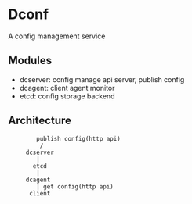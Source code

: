 # Dconf
A config management service

## Modules
* dcserver: config manage api server, publish config
* dcagent: client agent monitor
* etcd: config storage backend

## Architecture

            publish config(http api)
    	     /
         dcserver
            |
           etcd
            |
         dcagent
            | get config(http api)
          client
    



